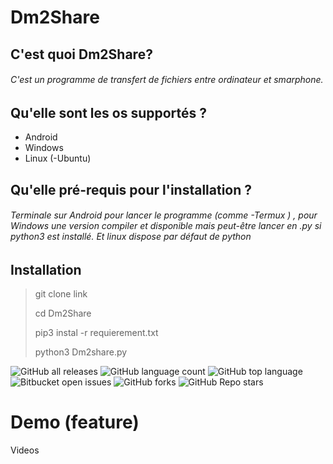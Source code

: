 # Dm2Share 

## C'est quoi Dm2Share? 

###### C'est un programme de transfert de fichiers entre ordinateur et smarphone. 

## Qu'elle sont les os supportés ?
* Android 
* Windows 
* Linux (-Ubuntu) 

## Qu'elle pré-requis pour l'installation ? 

###### Terminale sur Android pour lancer le programme (comme -Termux ) , pour Windows une version compiler et disponible mais peut-être lancer en .py si python3 est installé. Et linux dispose par défaut de python 

## Installation
> git clone link 
> 
> cd Dm2Share 
> 
> pip3 instal -r requierement.txt
>
> python3 Dm2share.py 

![GitHub all releases](https://img.shields.io/github/downloads/{username}/{repo-name}/total)
![GitHub language count](https://img.shields.io/github/languages/count/{username}/{repo-name})
![GitHub top language](https://img.shields.io/github/languages/top/{username}/{repo-name}?color=yellow)
![Bitbucket open issues](https://img.shields.io/bitbucket/issues/{username}/{repo-name})
![GitHub forks](https://img.shields.io/github/forks/{username}/{repo-name}?style=social)
![GitHub Repo stars](https://img.shields.io/github/stars/{username}/{repo-name}?style=social)



# Demo (feature) 

Videos 
